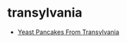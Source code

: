 # transylvania

 * [Yeast Pancakes From Transylvania](../../index/y/yeast-pancakes-from-transylvania.json)
